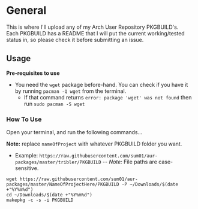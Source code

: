 # General   
This is where I'll upload any of my Arch User Repository PKGBUILD's.  
Each PKGBUILD has a README that I will put the current working/tested status in, so please check it before submitting an issue.

## Usage  
**Pre-requisites to use**  
*   You need the `wget` package before-hand. You can check if you have it by running `pacman -Q wget` from the terminal.
    *   If that command returns `error: package 'wget' was not found` then run `sudo pacman -S wget`  

### How To Use
Open your terminal, and run the following commands...

**Note:** replace `nameOfProject` with whatever PKGBUILD folder you want.   
*   Example: `https://raw.githubusercontent.com/sum01/aur-packages/master/tribler/PKGBUILD`  -- *Note:* File paths are case-sensitive.  
```
wget https://raw.githubusercontent.com/sum01/aur-packages/master/NameOfProjectHere/PKGBUILD -P ~/Downloads/$(date +"%Y%m%d")
cd ~/Downloads/$(date +"%Y%m%d")
makepkg -c -s -i PKGBUILD
```
